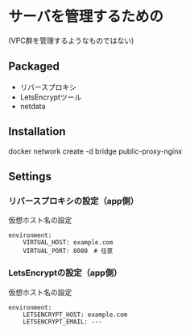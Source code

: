 # サーバを管理するための
(VPC群を管理するようなものではない)

## Packaged
- リバースプロキシ
- LetsEncryptツール
- netdata

## Installation
docker network create -d bridge public-proxy-nginx

## Settings

### リバースプロキシの設定（app側）
仮想ホスト名の設定
```
environment:
    VIRTUAL_HOST: example.com
    VIRTUAL_PORT: 8080　# 任意
```

### LetsEncryptの設定（app側）
仮想ホスト名の設定
```
environment:
    LETSENCRYPT_HOST: example.com
    LETSENCRYPT_EMAIL: ---
```

